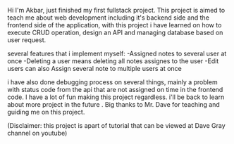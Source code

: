 Hi I'm Akbar, just finished my first fullstack project. This project is aimed to teach me about web development 
including it's backend side and the frontend side of the application, with this project i have learned on how to execute CRUD operation, design an API and managing database
based on user request. 

several features that i implement myself:
-Assigned notes to several user at once
-Deleting a user means deleting all notes assignes to the user
-Edit users can also Assign several note to multiple users at once

i have also done debugging process on several things, mainly a problem with status code from the api that are not assigned on time in the frontend code.
I have a lot of fun making this project regardless. i'll be back to learn about more project in the future . Big thanks to Mr. Dave for teaching and guiding me on this project.

(Disclaimer: this project is apart of tutorial that can be viewed at Dave Gray channel on youtube)
